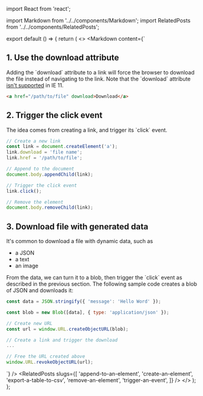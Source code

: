 import React from 'react';

import Markdown from '../../components/Markdown';
import RelatedPosts from '../../components/RelatedPosts';

export default () => {
    return (
<>
<Markdown
    content={`
## 1. Use the download attribute

Adding the \`download\` attribute to a link will force the browser to download the file instead of navigating to the link.
Note that the \`download\` attribute [isn't supported](https://caniuse.com/#feat=download) in IE 11.

~~~ html
<a href="/path/to/file" download>Download</a>
~~~

## 2. Trigger the click event

The idea comes from creating a link, and trigger its \`click\` event.

~~~ javascript
// Create a new link
const link = document.createElement('a');
link.download = 'file name';
link.href = '/path/to/file';

// Append to the document
document.body.appendChild(link);

// Trigger the click event
link.click();

// Remove the element
document.body.removeChild(link);
~~~

## 3. Download file with generated data

It's common to download a file with dynamic data, such as 
- a JSON
- a text
- an image

From the data, we can turn it to a blob, then trigger the \`click\` event as described in the previous section.
The following sample code creates a blob of JSON and downloads it:

~~~ javascript
const data = JSON.stringify({ 'message': 'Hello Word' });

const blob = new Blob([data], { type: 'application/json' });

// Create new URL
const url = window.URL.createObjectURL(blob);

// Create a link and trigger the download
...

// Free the URL created above
window.URL.revokeObjectURL(url);
~~~
`}
/>
<RelatedPosts
    slugs={[
        'append-to-an-element',
        'create-an-element',
        'export-a-table-to-csv',
        'remove-an-element',
        'trigger-an-event',
    ]}
/>
</>
    );
};
